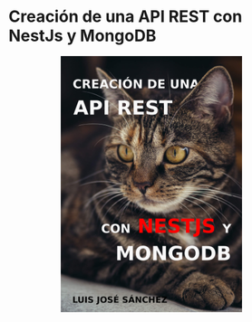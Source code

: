 # Creación de una API REST con NestJs y MongoDB

<p align="center">
  <a href="" target="blank"><img src="portada.jpg" width="320" alt="Creación de una API REST con NestJs y MongoDB" /></a>
</p>


